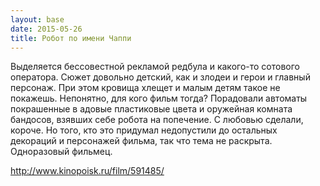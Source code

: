 ```yaml
---
layout: base
date: 2015-05-26
title: Робот по имени Чаппи
---
```


Выделяется бессовестной рекламой редбула и какого-то сотового оператора.
Сюжет довольно детский, как и злодеи и герои и главный персонаж.
При этом кровища хлещет и малым детям такое не покажешь. Непонятно, для кого фильм тогда?
Порадовали автоматы покрашенные в адовые пластиковые цвета и оружейная комната бандосов, взявших себе робота на попечение.
С любовью сделали, короче. Но того, кто это придумал недопустили до остальных декораций и персонажей фильма, так что тема не раскрыта.
Одноразовый фильмец.

http://www.kinopoisk.ru/film/591485/
